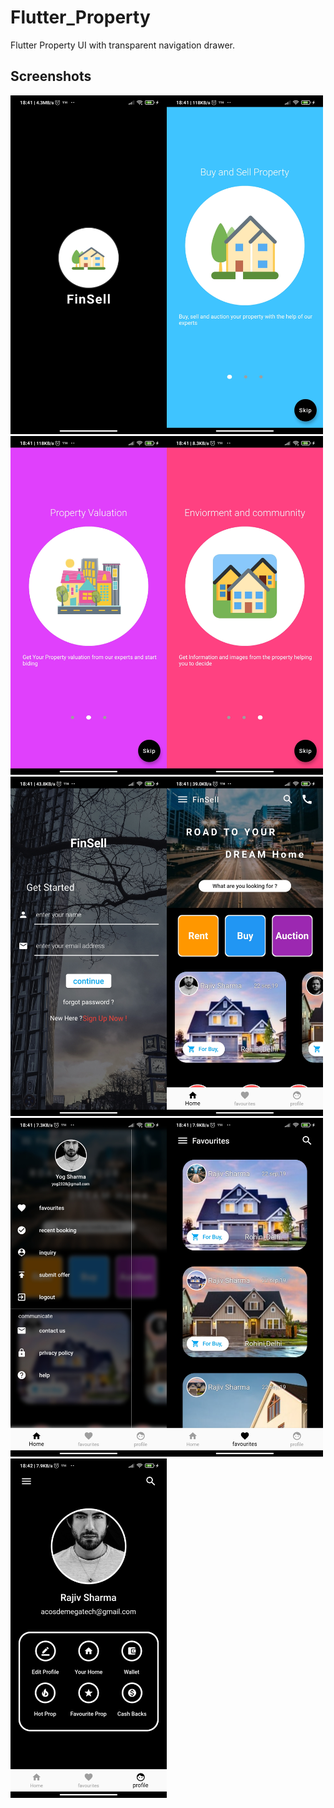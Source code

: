 # Flutter_Property

Flutter Property UI with transparent navigation drawer.

## Screenshots

<img src="assets/s1.jpg" width="250"><img src="assets/s2.jpg" width="250">
<img src="assets/s3.jpg" width="250"><img src="assets/s4.jpg" width="250">
<img src="assets/s5.jpg" width="250"><img src="assets/s6.jpg" width="250">
<img src="assets/s7.jpg" width="250"><img src="assets/s8.jpg" width="250">
<img src="assets/s9.jpg" width="250">
